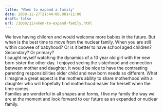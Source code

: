 ```yaml
---
title: 'When to expand a family'
date: 2008-12-27T21:44:00.001+11:00
draft: false
url: /2008/12/when-to-expand-family.html
---
```


We love having children and would welcome more babies in the future. But when is the best time to move from the nuclear family. When you are still within coowee of babyhood? Or is it better to have school aged children? Secondary? Or primary?  
I caught myself watching the dynamics of a 10 year old girl with her new born sister the other day. I enjoyed seeing the sisterhood and connection between mother and daughter. It would be nice to have the contrasting parenting responsibilities older child and new born needs so different. What I imagine a great aspect is the mothers ability to share motherhood with a daughter who will hopefully find motherhood easier for herself when the time comes.  
Families are wonderful in all shapes and forms, I live my family the way we are at the moment and look forward to our future as an expanded or nuclear family.